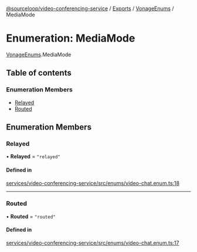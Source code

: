 [@sourceloop/video-conferencing-service](../README.md) / [Exports](../modules.md) / [VonageEnums](../modules/VonageEnums.md) / MediaMode

# Enumeration: MediaMode

[VonageEnums](../modules/VonageEnums.md).MediaMode

## Table of contents

### Enumeration Members

- [Relayed](VonageEnums.MediaMode.md#relayed)
- [Routed](VonageEnums.MediaMode.md#routed)

## Enumeration Members

### Relayed

• **Relayed** = ``"relayed"``

#### Defined in

[services/video-conferencing-service/src/enums/video-chat.enum.ts:18](https://github.com/sourcefuse/loopback4-microservice-catalog/blob/93a7f917/services/video-conferencing-service/src/enums/video-chat.enum.ts#L18)

___

### Routed

• **Routed** = ``"routed"``

#### Defined in

[services/video-conferencing-service/src/enums/video-chat.enum.ts:17](https://github.com/sourcefuse/loopback4-microservice-catalog/blob/93a7f917/services/video-conferencing-service/src/enums/video-chat.enum.ts#L17)
